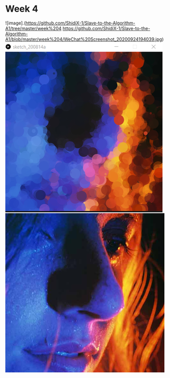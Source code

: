 # Week 4
![image].(https://github.com/ShidiX-1/Slave-to-the-Algorithm-A1/tree/master/week%204
https://github.com/ShidiX-1/Slave-to-the-Algorithm-A1/blob/master/week%204/WeChat%20Screenshot_20200924194039.jpg)
![image](https://github.com/ShidiX-1/Slave-to-the-Algorithm-A1/blob/master/week%204/WeChat%20Screenshot_20200924194657.png)
![image](https://github.com/ShidiX-1/Slave-to-the-Algorithm-A1/blob/master/week%204/untitled-article-1460557037-body-image-1460557531.jpg)
